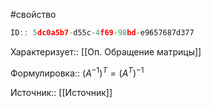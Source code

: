 #свойство

```javascript
ID:: 5dc0a5b7-d55c-4f69-98bd-e9657687d377
```

Характеризует:: [[Оп. Обращение матрицы]]

Формулировка:: $(A^{-1})^{T} = (A^T)^{-1}$

Источник:: [[Источник]]